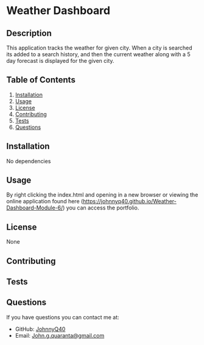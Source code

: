 # Weather Dashboard

## Description

This application tracks the weather for given city. When a city is searched its added to a search history, and then the current weather along with a 5 day forecast is displayed for the given city.

## Table of Contents

1. [Installation](#installation)
2. [Usage](#usage)
3. [License](#license)
4. [Contributing](#contributing)
5. [Tests](#tests)
6. [Questions](#questions)
## Installation

No dependencies

## Usage
By right clicking the index.html and opening in a new browser or viewing the online application found here (https://johnnyq40.github.io/Weather-Dashboard-Module-6/) you can access the portfolio. 

## License
None

## Contributing


## Tests


## Questions

If you have questions you can contact me at:
- GitHub: [JohnnyQ40](https://github.com/JohnnyQ40)
- Email: John.g.quaranta@gmail.com
